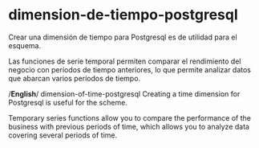 # dimension-de-tiempo-postgresql
Crear una dimensión de tiempo para Postgresql es de utilidad para el esquema.

Las funciones de serie temporal permiten comparar el rendimiento del negocio con períodos de tiempo anteriores, lo que permite analizar datos que abarcan varios períodos de tiempo.

/**English**/
dimension-of-time-postgresql
Creating a time dimension for Postgresql is useful for the scheme.

Temporary series functions allow you to compare the performance of the business with previous periods of time, which allows you to analyze data covering several periods of time.
